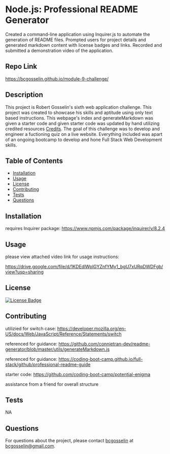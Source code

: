 
# Node.js: Professional README Generator

Created a command-line application using Inquirer.js to automate the generation of README files. Prompted users for project details and generated markdown content with license badges and links. Recorded and submitted a demonstration video of the application.

## Repo Link

https://bcgosselin.github.io/module-9-challenge/

## Description
This project is Robert Gosselin's sixth web application challenge. This project was created to showcase his skills and aptitude using only text based instructions. This webpage's index and generateMarkdown was given a starter code and given starter code was updated by hand utilizing credited resources [Credits](#credits). The goal of this challenge was to develop and engineer a fuctioning quiz on a live website. Everything included was apart of an ongoing bootcamp to develop and hone Full Stack Web Development skills.

## Table of Contents
- [Installation](#installation)
- [Usage](#usage)
- [License](#license)
- [Contributing](#contributing)
- [Tests](#tests)
- [Questions](#questions)

## Installation
requires Inquirer package: https://www.npmjs.com/package/inquirer/v/8.2.4 

## Usage
please view attached video link for usage instructions:

https://drive.google.com/file/d/1KDEdlWplGYZnfYMy1_bgU7xURqDWDFgb/view?usp=sharing

## License
[![License Badge](https://img.shields.io/badge/MIT-yellow)]()

## Contributing
utilizied for switch case: https://developer.mozilla.org/en-US/docs/Web/JavaScript/Reference/Statements/switch

referenced for guidance: https://github.com/connietran-dev/readme-generator/blob/master/utils/generateMarkdown.js

referenced for guidance: https://coding-boot-camp.github.io/full-stack/github/professional-readme-guide

starter code: https://github.com/coding-boot-camp/potential-enigma

assistance from a friend for overall structure


## Tests
NA

## Questions
For questions about the project, please contact [bcgosselin](https://github.com/bcgosselin) at bcgosselin@gmail.com.
